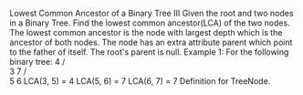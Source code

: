 Lowest Common Ancestor of a Binary Tree III
Given the root and two nodes in a Binary Tree. Find the lowest common ancestor(LCA) of the two nodes.
The lowest common ancestor is the node with largest depth which is the ancestor of both nodes.
The node has an extra attribute parent which point to the father of itself. The root's parent is null.
Example 1:
For the following binary tree:
  4
 / \
3   7
   / \
  5   6
LCA(3, 5) = 4
LCA(5, 6) = 7
LCA(6, 7) = 7
Definition for TreeNode.
